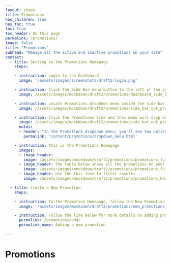 ```yaml
---
layout: steps
title: Promotions
has_children: true
has_toc: true
toc: true
toc_header: On this page
permalink: /promotions/
image: false
title: "Promotions"
subhead: "Manage all the active and inactive promotions on your site"
context:
  - title: Getting to the Promotions Homepage
    steps:

    - instruction: Login to the Dashboard
      image: '/assets/images/screenshots/draft2/login.png'

    - instruction: Click the Side Bar menu button to the left of the page
      image: /assets/images/mockdown/draft2/promotions/dashboard_side_bar_button_dark.jpg

    - instruction: Locate Promotions dropdown menu inside the side bar menu to the left of the page
      image: /assets/images/mockdown/draft2/promotions/side_bar_out_promotions_link_dark.jpg

    - instruction: Click the Promotions link and this menu will drop down
      image: /assets/images/mockdown/draft2/promotions/side_bar_out_promotions_dropdown_dark.jpg
      notes:
      - header: "In the Promotions dropdown menu, you'll see two options:"
        permalink: 'content/promotions/dropdown_menu.html'

    - instruction: This is the Promotions Homepage
      images:
      - image_header:
        image: /assets/images/mockdown/draft2/promotions/promotions_full_homepage.jpg
      - image_header: The table below shows all the promotions on your site
        image: /assets/images/mockdown/draft2/promotions/promotions_full_homepage_promotions_list.jpg
      - image_header: Use the this form to filter results
        image: /assets/images/mockdown/draft2/promotions/promotions_homepage_filter_dark.jpg

  - title: Create a New Promotion
    steps:

    - instruction: In the Promotion Homepage, follow the New Promotion link in the Navigation Bar at the top of the page
      image: '/assets/images/mockdown/draft2/promotions/new_promotions_dark.jpg'

    - instruction: Follow the link below for more details on adding promotions to your site
      permalink: /promotions/add/
      permalink_name: Adding a new promotion

---
```


# Promotions
